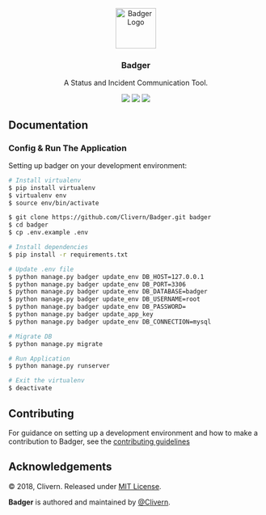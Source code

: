<p align="center">
    <img alt="Badger Logo" src="https://raw.githubusercontent.com/Clivern/Badger/master/static/assets/images/logo.png" height="80" />
    <h3 align="center">Badger</h3>
    <p align="center">A Status and Incident Communication Tool.</p>
    <p align="center">
        <img src="https://travis-ci.org/Clivern/Badger.svg?branch=master">
        <img src="https://img.shields.io/github/license/Clivern/Badger.svg">
        <img src="https://img.shields.io/badge/Version-Under%20Development-red.svg">
    </p>
</p>


## Documentation

### Config & Run The Application

Setting up badger on your development environment:

```bash
# Install virtualenv
$ pip install virtualenv
$ virtualenv env
$ source env/bin/activate

$ git clone https://github.com/Clivern/Badger.git badger
$ cd badger
$ cp .env.example .env

# Install dependencies
$ pip install -r requirements.txt

# Update .env file
$ python manage.py badger update_env DB_HOST=127.0.0.1
$ python manage.py badger update_env DB_PORT=3306
$ python manage.py badger update_env DB_DATABASE=badger
$ python manage.py badger update_env DB_USERNAME=root
$ python manage.py badger update_env DB_PASSWORD=
$ python manage.py badger update_app_key
$ python manage.py badger update_env DB_CONNECTION=mysql

# Migrate DB
$ python manage.py migrate

# Run Application
$ python manage.py runserver

# Exit the virtualenv
$ deactivate
```


## Contributing

For guidance on setting up a development environment and how to make a contribution to Badger, see the [contributing guidelines](CONTRIBUTING.md)


## Acknowledgements

© 2018, Clivern. Released under [MIT License](https://opensource.org/licenses/mit-license.php).

**Badger** is authored and maintained by [@Clivern](http://github.com/clivern).
